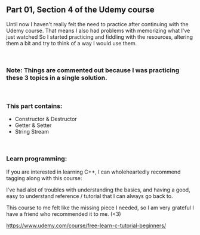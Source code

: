 ## Part 01, Section 4 of the Udemy course


Until now I haven't really felt the need to practice after continuing with the Udemy course.
That means I also had problems with memorizing what I've just watched
So I started practicing and fiddling with the resources, altering them a bit and try to think of a way I would use them.

<br>

### Note: Things are commented out because I was practicing these 3 topics in a single solution.

<br>

### This part contains:
  * Constructor & Destructor
  * Getter & Setter
  * String Stream

<br>

### Learn programming:
If you are interested in learning C++, I can wholeheartedly recommend tagging along with this course:<br>

I've had alot of troubles with understanding the basics, and having a good,
easy to understand reference / tutorial that I can always go back to.

This course to me felt like the missing piece I needed,
so I am very grateful I have a friend who recommended it to me. (<3)

https://www.udemy.com/course/free-learn-c-tutorial-beginners/
